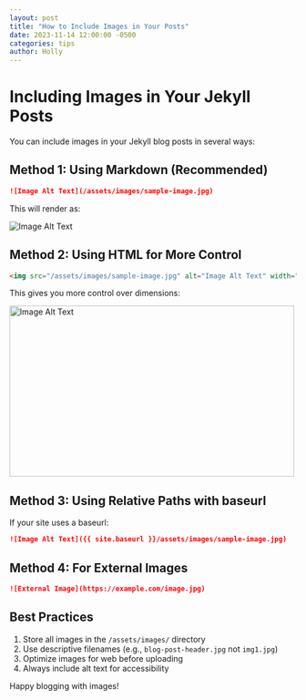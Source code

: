 ```yaml
---
layout: post
title: "How to Include Images in Your Posts"
date: 2023-11-14 12:00:00 -0500
categories: tips
author: Holly
---
```


# Including Images in Your Jekyll Posts

You can include images in your Jekyll blog posts in several ways:

## Method 1: Using Markdown (Recommended)

```markdown
![Image Alt Text](/assets/images/sample-image.jpg)
```

This will render as:

![Image Alt Text](/assets/images/sample-image.jpg)

## Method 2: Using HTML for More Control

```html
<img src="/assets/images/sample-image.jpg" alt="Image Alt Text" width="500" height="300">
```

This gives you more control over dimensions:

<img src="/assets/images/sample-image.jpg" alt="Image Alt Text" width="500" height="300">

## Method 3: Using Relative Paths with baseurl

If your site uses a baseurl:

```markdown
![Image Alt Text]({{ site.baseurl }}/assets/images/sample-image.jpg)
```

## Method 4: For External Images

```markdown
![External Image](https://example.com/image.jpg)
```

## Best Practices

1. Store all images in the `/assets/images/` directory
2. Use descriptive filenames (e.g., `blog-post-header.jpg` not `img1.jpg`)
3. Optimize images for web before uploading
4. Always include alt text for accessibility

Happy blogging with images! 